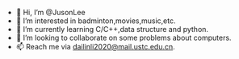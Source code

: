 - 👋 Hi, I’m @JusonLee
- 👀 I’m interested in badminton,movies,music,etc.
- 🌱 I’m currently learning C/C++,data structure and python.
- 💞️ I’m looking to collaborate on some problems about computers.
- 📫 Reach me via dailinli2020@mail.ustc.edu.cn.

<!---
JusonLee/JusonLee is a ✨ special ✨ repository because its `README.md` (this file) appears on your GitHub profile.
You can click the Preview link to take a look at your changes.
--->

